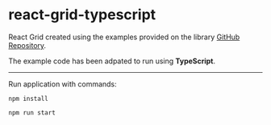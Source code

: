 # react-grid-typescript
React Grid created using the examples provided on the library [GitHub Repository](https://github.com/react-grid-layout/react-grid-layout?tab=readme-ov-file).

The example code has been adpated to run using **TypeScript**.

<hr>

Run application with commands:

```
npm install

npm run start
```
